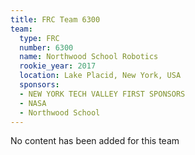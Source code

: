 ```yaml
---
title: FRC Team 6300
team:
  type: FRC
  number: 6300
  name: Northwood School Robotics
  rookie_year: 2017
  location: Lake Placid, New York, USA
  sponsors:
  - NEW YORK TECH VALLEY FIRST SPONSORS
  - NASA
  - Northwood School
---
```


No content has been added for this team